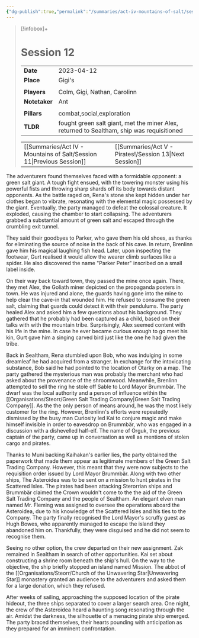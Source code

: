 ```yaml
---
{"dg-publish":true,"permalink":"/summaries/act-iv-mountains-of-salt/session-12/","tags":["session"]}
---
```


> [!infobox]+
> # Session 12
> 
> | | |
> | --- | --- |
> | **Date** | 2023-04-12 |
> | **Place** | Gigi's |
> | | | 
> | **Players** | Colm, Gigi, Nathan, Carolinn |
> | **Notetaker** | Ant |
> | | | 
> | **Pillars** | combat,social,exploration | 
> | **TLDR** | fought green salt giant, met the miner Alex, returned to Sealtham, ship was requisitioned |
> 
> | | |
> | --- | --- |
> | [[Summaries/Act IV - Mountains of Salt/Session 11\|Previous Session]] | [[Summaries/Act V - Pirates!/Session 13\|Next Session]] |

The adventurers found themselves faced with a formidable opponent: a green salt giant. A tough fight ensued, with the towering monster using his powerful fists and throwing sharp shards off its body towards distant opponents. As the battle raged on, Rena's stone she kept hidden under her clothes began to vibrate, resonating with the elemental magic possessed by the giant. Eventually, the party managed to defeat the colossal creature. It exploded, causing the chamber to start collapsing. The adventurers grabbed a substantial amount of green salt and escaped through the crumbling exit tunnel. 

They said their goodbyes to Parker, who gave them his old shoes, as thanks for eliminating the source of noise in the back of his cave. In return, Brenlinn gave him his magical laughing fish head. Later, upon inspecting the footwear, Gurt realised it would allow the wearer climb surfaces like a spider. He also discovered the name "Parker Peter" inscribed on a small label inside. 

On their way back toward town, they passed the mine once again. There, they met Alex, the Goliath miner depicted on the propaganda posters in town. He was injured and alone, the guards having gone into the mine to help clear the cave-in that wounded him. He refused to consume the green salt, claiming that guards could detect it with their pendulums. The party healed Alex and asked him a few questions about his background. They gathered that he probably had been captured as a child, based on their talks with with the mountain tribe. Surprisingly, Alex seemed content with his life in the mine. In case he ever became curious enough to go meet his kin, Gurt gave him a singing carved bird just like the one he had given the tribe. 

Back in Sealtham, Rena stumbled upon Bob, who was indulging in some dreamleaf he had acquired from a stranger. In exchange for the intoxicating substance, Bob said he had pointed to the location of Otarky on a map. The party gathered the mysterious man was probably the merchant who had asked about the provenance of the shroomwood. Meanwhile, Brenlinn attempted to sell the ring he stole off Sable to Lord Mayor Brummbär. The dwarf was the local authority and a person of influence within the [[Organisations/Steorr/Green Salt Trading Company\|Green Salt Trading Company]]. As the the only person of means around, he was the most likely customer for the ring. However, Brenlinn's efforts were repeatedly dismissed by the busy man
Curiosity led Kai to conjure magic and make himself invisible in order to eavesdrop on Brummbär, who was engaged in a discussion with a dishevelled half-elf. The name of Orguk, the previous captain of the party, came up in conversation as well as mentions of stolen cargo and pirates. 

Thanks to Muni backing Kaihakan's earlier lies, the party obtained the paperwork that made them appear as legitimate members of the Green Salt Trading Company. However, this meant that they were now subjects to the requisition order issued by Lord Mayor Brummbär.  Along with two other ships, The Asteroidea was to be sent on a mission to hunt pirates in the Scattered Isles. The pirates had been attacking Sterorrian ships and Brummbär claimed the Crown wouldn't come to the the aid of the Green Salt Trading Company and the people of Sealtham. An elegant elven man named Mr. Fleming was assigned to oversee the operations aboard the Asteroidea, due to his knowledge of the Scattered Isles and his ties to the Company. The party finally recognised the Lord Mayor's scruffy guest as Hugh Bowes, who apparently managed to escape the island they abandoned him on. Thankfully, they were disguised and he did not seem to recognise them. 

Seeing no other option, the crew departed on their new assignment. Zak remained in Sealtham in search of other opportunities. Kai set about constructing a shrine room beneath the ship's hull. On the way to the objective, the ship briefly stopped an island named Mission. The abbot of the [[Organisations/Steorr/Church of the Unwavering Star\|Unwavering Star]] monastery granted an audience to the adventurers and asked them for a large donation, which they refused.

After weeks of sailing, approaching the supposed location of the pirate hideout, the three ships separated to cover a larger search area. One night, the crew of the Asteroidea heard a haunting song resonating through the air. Amidst the darkness, the silhouette of a menacing pirate ship emerged. The party braced themselves, their hearts pounding with anticipation as they prepared for an imminent confrontation. 